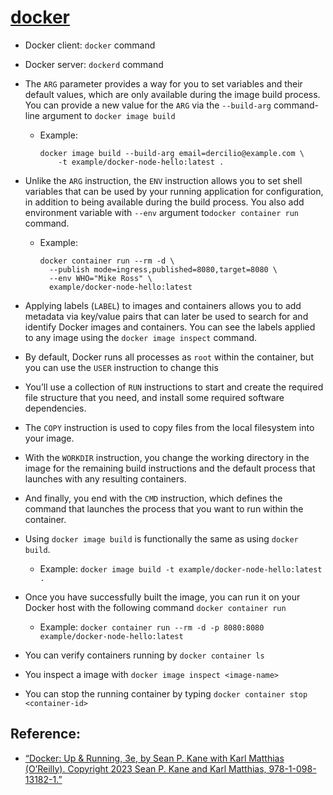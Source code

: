# [docker](https://docs.docker.com)

- Docker client: `docker` command

- Docker server: `dockerd` command

- The `ARG` parameter provides a way for you to set variables and their default values, which are only available during the image build process. You can provide a new value for the `ARG` via the `--build-arg` command-line argument to `docker image build`

  - Example:
    ```shell
    docker image build --build-arg email=dercilio@example.com \
        -t example/docker-node-hello:latest .
    ```

- Unlike the `ARG` instruction, the `ENV` instruction allows you to set shell variables that can be used by your running application for configuration, in addition to being available during the build process. You also add environment variable with `--env` argument to`docker container run` command.

  - Example:
    ```shell
    docker container run --rm -d \
      --publish mode=ingress,published=8080,target=8080 \
      --env WHO="Mike Ross" \
      example/docker-node-hello:latest
    ```

- Applying labels (`LABEL`) to images and containers allows you to add metadata via key/value pairs that can later be used to search for and identify Docker images and containers. You can see the labels applied to any image using the `docker image inspect` command.

- By default, Docker runs all processes as `root` within the container, but you can use the `USER` instruction to change this

- You’ll use a collection of `RUN` instructions to start and create the required file structure that you need, and install some required software dependencies.

- The `COPY` instruction is used to copy files from the local filesystem into your image.

- With the `WORKDIR` instruction, you change the working directory in the image for the remaining build instructions and the default process that launches with any resulting containers.

- And finally, you end with the `CMD` instruction, which defines the command that launches the process that you want to run within the container.

- Using `docker image build` is functionally the same as using `docker build`.

  - Example: `docker image build -t example/docker-node-hello:latest .`

- Once you have successfully built the image, you can run it on your Docker host with the following command `docker container run`

  - Example: `docker container run --rm -d -p 8080:8080 example/docker-node-hello:latest`

- You can verify containers running by `docker container ls`

- You inspect a image with `docker image inspect <image-name>`

- You can stop the running container by typing `docker container stop <container-id>`

## Reference:

- [“Docker: Up & Running, 3e, by Sean P. Kane with Karl Matthias (O’Reilly). Copyright 2023 Sean P. Kane and Karl Matthias, 978-1-098-13182-1.”](https://learning.oreilly.com/library/view/docker-up/9781098131814/)
